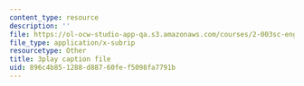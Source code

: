 ```yaml
---
content_type: resource
description: ''
file: https://ol-ocw-studio-app-qa.s3.amazonaws.com/courses/2-003sc-engineering-dynamics-fall-2011/896c4b851288d88760fef5098fa7791b_tm51lwadMOc.srt
file_type: application/x-subrip
resourcetype: Other
title: 3play caption file
uid: 896c4b85-1288-d887-60fe-f5098fa7791b
---
```

